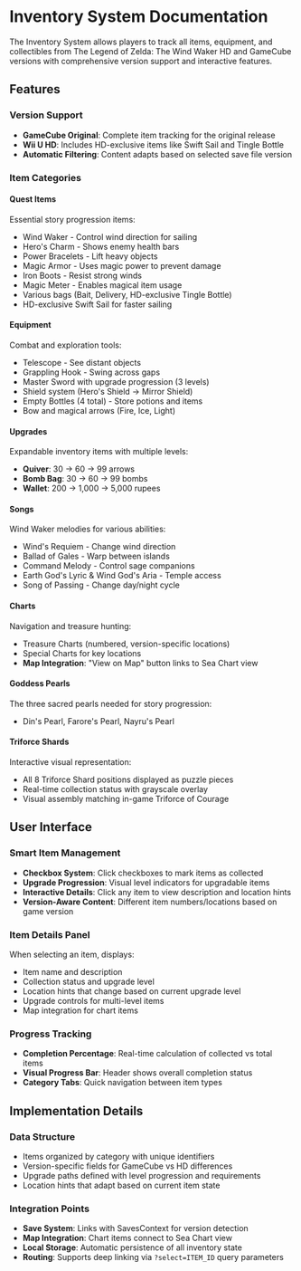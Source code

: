 # Inventory System Documentation

The Inventory System allows players to track all items, equipment, and collectibles from The Legend of Zelda: The Wind Waker HD and GameCube versions with comprehensive version support and interactive features.

## Features

### Version Support
- **GameCube Original**: Complete item tracking for the original release
- **Wii U HD**: Includes HD-exclusive items like Swift Sail and Tingle Bottle
- **Automatic Filtering**: Content adapts based on selected save file version

### Item Categories

#### Quest Items
Essential story progression items:
- Wind Waker - Control wind direction for sailing
- Hero's Charm - Shows enemy health bars
- Power Bracelets - Lift heavy objects
- Magic Armor - Uses magic power to prevent damage
- Iron Boots - Resist strong winds
- Magic Meter - Enables magical item usage
- Various bags (Bait, Delivery, HD-exclusive Tingle Bottle)
- HD-exclusive Swift Sail for faster sailing

#### Equipment
Combat and exploration tools:
- Telescope - See distant objects
- Grappling Hook - Swing across gaps
- Master Sword with upgrade progression (3 levels)
- Shield system (Hero's Shield → Mirror Shield)
- Empty Bottles (4 total) - Store potions and items
- Bow and magical arrows (Fire, Ice, Light)

#### Upgrades
Expandable inventory items with multiple levels:
- **Quiver**: 30 → 60 → 99 arrows
- **Bomb Bag**: 30 → 60 → 99 bombs  
- **Wallet**: 200 → 1,000 → 5,000 rupees

#### Songs
Wind Waker melodies for various abilities:
- Wind's Requiem - Change wind direction
- Ballad of Gales - Warp between islands
- Command Melody - Control sage companions
- Earth God's Lyric & Wind God's Aria - Temple access
- Song of Passing - Change day/night cycle

#### Charts
Navigation and treasure hunting:
- Treasure Charts (numbered, version-specific locations)
- Special Charts for key locations
- **Map Integration**: "View on Map" button links to Sea Chart view

#### Goddess Pearls
The three sacred pearls needed for story progression:
- Din's Pearl, Farore's Pearl, Nayru's Pearl

#### Triforce Shards
Interactive visual representation:
- All 8 Triforce Shard positions displayed as puzzle pieces
- Real-time collection status with grayscale overlay
- Visual assembly matching in-game Triforce of Courage

## User Interface

### Smart Item Management
- **Checkbox System**: Click checkboxes to mark items as collected
- **Upgrade Progression**: Visual level indicators for upgradable items
- **Interactive Details**: Click any item to view description and location hints
- **Version-Aware Content**: Different item numbers/locations based on game version

### Item Details Panel
When selecting an item, displays:
- Item name and description
- Collection status and upgrade level
- Location hints that change based on current upgrade level
- Upgrade controls for multi-level items
- Map integration for chart items

### Progress Tracking
- **Completion Percentage**: Real-time calculation of collected vs total items
- **Visual Progress Bar**: Header shows overall completion status
- **Category Tabs**: Quick navigation between item types

## Implementation Details

### Data Structure
- Items organized by category with unique identifiers
- Version-specific fields for GameCube vs HD differences
- Upgrade paths defined with level progression and requirements
- Location hints that adapt based on current item state

### Integration Points
- **Save System**: Links with SavesContext for version detection
- **Map Integration**: Chart items connect to Sea Chart view
- **Local Storage**: Automatic persistence of all inventory state
- **Routing**: Supports deep linking via `?select=ITEM_ID` query parameters